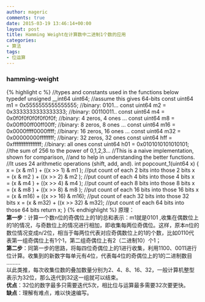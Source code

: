```yaml
---
author: mageric
comments: true
date: 2015-03-19 13:46:14+00:00
layout: post
title: Hamming Weight在计算数中二进制1个数的应用
categories:
- 算法
tags:
- 位运算
---
```

### hamming-weight
{% highlight c %}
  //types and constants used in the functions below
  typedef unsigned __int64 uint64; //assume this gives 64-bits
  const uint64 m1 = 0x5555555555555555; //binary: 0101...
  const uint64 m2 = 0x3333333333333333; //binary: 00110011..
  const uint64 m4 = 0x0f0f0f0f0f0f0f0f; //binary: 4 zeros, 4 ones ...
  const uint64 m8 = 0x00ff00ff00ff00ff; //binary: 8 zeros, 8 ones ...
  const uint64 m16 = 0x0000ffff0000ffff; //binary: 16 zeros, 16 ones ...
  const uint64 m32 = 0x00000000ffffffff; //binary: 32 zeros, 32 ones
  const uint64 hff = 0xffffffffffffffff; //binary: all ones
  const uint64 h01 = 0x0101010101010101; //the sum of 256 to the power of 0,1,2,3...
  //This is a naive implementation, shown for comparison,
  //and to help in understanding the better functions.
  //It uses 24 arithmetic operations (shift, add, and).
int popcount_1(uint64 x) {
    x = (x & m1 ) + ((x >> 1) & m1 ); //put count of each 2 bits into those 2 bits
    x = (x & m2 ) + ((x >> 2) & m2 ); //put count of each 4 bits into those 4 bits
    x = (x & m4 ) + ((x >> 4) & m4 ); //put count of each 8 bits into those 8 bits
    x = (x & m8 ) + ((x >> 8) & m8 ); //put count of each 16 bits into those 16 bits
    x = (x & m16) + ((x >> 16) & m16); //put count of each 32 bits into those 32 bits
    x = (x & m32) + ((x >> 32) & m32); //put count of each 64 bits into those 64 bits
    return x;
}
{% endhighlight %}
原理：   
**第一步**：计算一个数n位的奇偶位上的1的总和表示：m1就是0101 ,收集在偶数位上的1的情况，与奇数位上的情况进行相加，即收集每两位奇偶位。这样，原本n位的数位情况变成n/2位，相当于每两位代表对应奇偶数位上的1的个数，比如0110代表第一组奇偶位上有1个1，第二组奇偶位上有2（二进制10）个1；   
**第二步**：同第一步的思路，将每四位奇偶位上的1进行收集，利用1100、0011进行位计算。收集到的新数字每单元有4位，代表每4位的奇偶位上的1的二进制数目     
.........    
以此类推，每次收集位数的叠加数量分别为2、4、8、16、32，一般计算机整型表示为32位，那么迭代到32这一组就可以结束。    
**优点**：32位的数字最多只需要迭代5次，相比位与运算最多需要32次要更快。    
**缺点**：理解有难点，难以快速编写。
